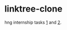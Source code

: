 # linktree-clone
hng internship tasks [1](https://www.figma.com/file/m2C1MHd8vASrLqfxSUdgxD/Designs-for-frontend) and [2](https://www.figma.com/file/E8Zby1Auj089Zirkuhjfcw/Frontend-Stage-2-Task).
